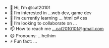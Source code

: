 - 👋 Hi, I’m @cat20101
- 👀 I’m interested in ...web dev,  game dev
- 🌱 I’m currently learning ... html c# css
- 💞️ I’m looking to collaborate on ...
- 📫 How to reach me ...cat2010101@gmail.com
- 😄 Pronouns: ...he/him
- ⚡ Fun fact: ...

<!---
cat20101/cat20101 is a ✨ special ✨ repository because its `README.md` (this file) appears on your GitHub profile.
You can click the Preview link to take a look at your changes.
--->
